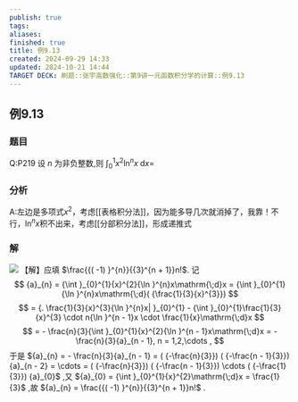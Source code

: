 ```yaml
---
publish: true
tags: 
aliases: 
finished: true
title: 例9.13
created: 2024-09-29 14:33
updated: 2024-10-21 14:44
TARGET DECK: 刷题::张宇高数强化::第9讲一元函数积分学的计算::例9.13
---
```

## 例9.13
### 题目
Q:P219 设 $n$ 为非负整数,则 ${\int }_{0}^{1}{x}^{2}{\ln }^{n}x\mathrm{\;d}x =$
### 分析
A:左边是多项式$x^{2}$，考虑[[表格积分法]]，因为能多导几次就消掉了，我靠！不行，$\ln^{n}x$积不出来，考虑[[分部积分法]]，形成递推式
### 解
![](https://img.hwenyi.live/202410212244042.webp)
【解】应填 $\frac{{( -1) }^{n}}{{3}^{n + 1}}n!$.
记
$$
{a}_{n} = {\int }_{0}^{1}{x}^{2}{\ln }^{n}x\mathrm{\;d}x = {\int }_{0}^{1}{\ln }^{n}x\mathrm{\;d}( {\frac{1}{3}{x}^{3}})
$$
$$
= {. \frac{1}{3}{x}^{3}{\ln }^{n}x| }_{0}^{1} - {\int }_{0}^{1}\frac{1}{3}{x}^{3} \cdot n{\ln }^{n - 1}x \cdot \frac{1}{x}\mathrm{\;d}x
$$
$$
= - \frac{n}{3}{\int }_{0}^{1}{x}^{2}{\ln }^{n - 1}x\mathrm{\;d}x = - \frac{n}{3}{a}_{n - 1}, n = 1,2,\cdots ,
$$
于是 ${a}_{n} = - \frac{n}{3}{a}_{n - 1} = ( {-\frac{n}{3}}) ( {-\frac{n - 1}{3}}) {a}_{n - 2} = \cdots = ( {-\frac{n}{3}}) ( {-\frac{n - 1}{3}}) \cdots ( {-\frac{1}{3}}) {a}_{0}$ ,又 ${a}_{0} = {\int }_{0}^{1}{x}^{2}\mathrm{\;d}x = \frac{1}{3}$ ,故 ${a}_{n} = \frac{{( -1) }^{n}}{{3}^{n + 1}}n!$ .

